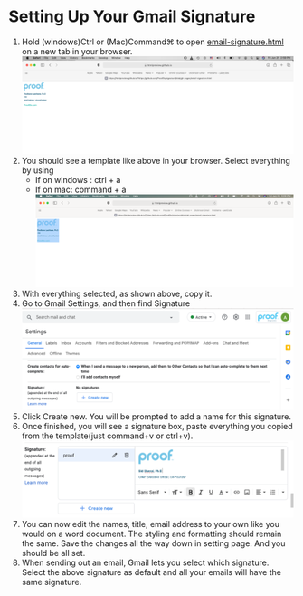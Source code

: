 # Setting Up Your Gmail Signature


1. Hold (windows)Ctrl or (Mac)Command⌘ to open [email-signature.html](https://htmlpreview.github.io/?https://github.com/ProofDx/signature/blob/gh-pages/email-signature.html) on a new tab in your browser.   
    ![browser0](images/browser0.png)
4. You should see a template like above in your browser. Select everything by using 
    - If on windows : ctrl + a
    - If on mac: command + a
    ![browser1](images/browser1.png)
5. With everything selected, as shown above, copy it. 
6. Go to Gmail Settings, and then find Signature![setting0](images/setting0.png)
7. Click Create new. You will be prompted to add a name for this signature. 
8. Once finished, you will see a signature box, paste everything you copied from the template(just command+v or ctrl+v). ![setting1](images/setting1.png)
9. You can now edit the names, title, email address to your own like you would on a word document. The styling and formatting should remain the same. Save the changes all the way down in setting page. And you should be all set. 
10. When sending out an email, Gmail lets you select which signature. Select the above signature as default and all your emails will have the same signature. 
